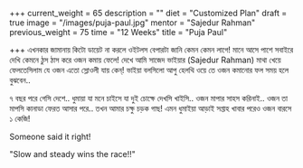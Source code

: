 +++
current_weight = 65
description = ""
diet = "Customized Plan"
draft = true
image = "/images/puja-paul.jpg"
mentor = "Sajedur Rahman"
previous_weight = 75
time = "12 Weeks"
title = "Puja Paul"

+++
এখনকার জামানায় কিটো ডায়েট না করলে ওইটলস বেপারটা জানি কেমন কেমন লাগে! মানে আসে পাশে সবাইরে দেখি কেমনে ঠুস ঠাস করে ওজন কমায় ফেলে! দেখে আমি সাজেদ ভাইয়ার (Sajedur Rahman) মাথা খেয়ে ফেলতেসিলাম যে ওজন এতো স্লোওলী যায় কেন্! ভাইয়া বলসিলো আপু হেলথি ওয়ে তে ওজন কমানোর ফল সময় হলে বুঝবেন..

৭ বছর পরে গেসি দেশে.. ধুমায়া যা মনে চাইসে যা দুই চোক্ষে দেখসি খাইসি.. ওজন মাপার সাহস করিনাই.. ওজন তা মাপসি কানাডা ফেরত আসার পরে.. তখন আমার চক্ষু চড়ক গাছ! এমন ধুমাইয়া আড়াই সপ্তাহ খাবার পরেও ওজন বারসে ১ কেজি!

Someone said it right!

"Slow and steady wins the race!!"